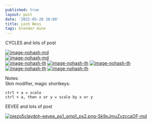 ```yaml
---
published: true
layout: post
date: '2022-05-20 20:00'
title: Loch Ness
tags: blender mine 
---
```

CYCLES and lots of post  

[![image-nohash-md](https://i.imgur.com/ZjdQfnjl.png)](https://i.imgur.com/ZjdQfnj.png)  
[![image-nohash-md](https://i.imgur.com/BRwCUYyl.png)](https://i.imgur.com/BRwCUYy.png)  
[![image-nohash-th](https://i.imgur.com/V4YJjCpb.png)](https://i.imgur.com/V4YJjCp.png) [![image-nohash-th](https://i.imgur.com/BX1JBFHb.png)](https://i.imgur.com/BX1JBFH.png) [![image-nohash-th](https://i.imgur.com/8ZKx6DRb.png)](https://i.imgur.com/8ZKx6DR.png) [![image-nohash-th](https://i.imgur.com/9ASsZLTb.png)](https://i.imgur.com/9ASsZLT.png) [![image-nohash-th](https://i.imgur.com/pldXuoob.png)](https://i.imgur.com/pldXuoo.png)

Notes:  
Skin modifier, magic shortkeys:  

    ctrl + a = scale
    ctrl + a, then x or y = scale by x or y

EEVEE and lots of post

[![piezo5claydoh-eevee_ps1_gmp1_ps2.png-Sk9xJmuZvzccaOF-md](https://i.imgur.com/eO7xSkTl.png)](https://i.imgur.com/eO7xSkT.png)
